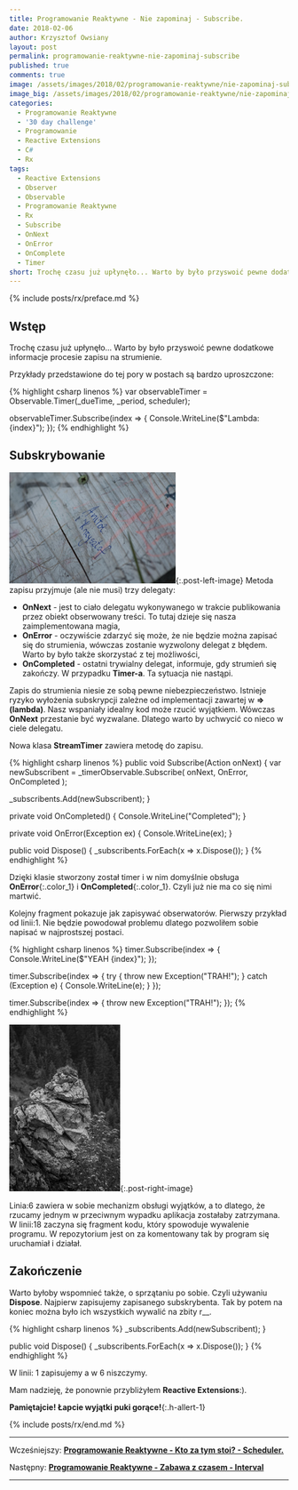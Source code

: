 ```yaml
---
title: Programowanie Reaktywne - Nie zapominaj - Subscribe.
date: 2018-02-06
author: Krzysztof Owsiany
layout: post
permalink: programowanie-reaktywne-nie-zapominaj-subscribe
published: true
comments: true        
image: /assets/images/2018/02/programowanie-reaktywne/nie-zapominaj-subscribe/post.jpg
image_big: /assets/images/2018/02/programowanie-reaktywne/nie-zapominaj-subscribe/post-big.jpg
categories:
  - Programowanie Reaktywne
  - '30 day challenge'
  - Programowanie
  - Reactive Extensions
  - C#
  - Rx
tags:
  - Reactive Extensions
  - Observer
  - Observable
  - Programowanie Reaktywne
  - Rx
  - Subscribe
  - OnNext
  - OnError
  - OnComplete
  - Timer
short: Trochę czasu już upłynęło... Warto by było przyswoić pewne dodatkowe informacje procesie zapisu na strumienie. Przykłady przedstawione do tej pory w postach są bardzo uproszczone. var observableTimer = Observable.Timer(_dueTime, _period, scheduler);
---
```

{% include posts/rx/preface.md %}

## Wstęp
Trochę czasu już upłynęło... Warto by było przyswoić pewne dodatkowe informacje procesie zapisu na strumienie.

Przykłady przedstawione do tej pory w postach są bardzo uproszczone:

{% highlight csharp linenos %}
var observableTimer = Observable.Timer(_dueTime, _period, scheduler);

observableTimer.Subscribe(index =>
{
    Console.WriteLine($"Lambda: {index}");
});
{% endhighlight %}

## Subskrybowanie
[![Reactive Extensions - Subscribe][post]][post-big]{:.post-left-image}
Metoda zapisu przyjmuje (ale nie musi) trzy delegaty:
* **OnNext** - jest to ciało delegatu wykonywanego w trakcie publikowania przez obiekt obserwowany treści. To tutaj dzieje się nasza zaimplementowana magia,
* **OnError** - oczywiście zdarzyć się może, że nie będzie można zapisać się do strumienia, wówczas zostanie wyzwolony delegat z błędem. Warto by było także skorzystać z tej możliwości,
* **OnCompleted** - ostatni trywialny delegat, informuje, gdy strumień się zakończy. W przypadku **Timer-a**. Ta sytuacja nie nastąpi.

Zapis do strumienia niesie ze sobą pewne niebezpieczeństwo. Istnieje ryzyko wyłożenia subskrypcji zależne od implementacji zawartej w **=>(lambda)**. 
Nasz wspaniały idealny kod może rzucić wyjątkiem. Wówczas **OnNext** przestanie być wyzwalane. Dlatego warto by uchwycić co nieco w ciele delegatu.

Nowa klasa **StreamTimer** zawiera metodę do zapisu.

{% highlight csharp linenos %}
public void Subscribe(Action<long> onNext)
{
  var newSubscribent = _timerObservable.Subscribe(
    onNext,
    OnError,
    OnCompleted
    );

  _subscribents.Add(newSubscribent);
}

private void OnCompleted()
{
  Console.WriteLine("Completed");
}

private void OnError(Exception ex)
{
  Console.WriteLine(ex);
}

public void Dispose()
{
  _subscribents.ForEach(x => x.Dispose());
}
{% endhighlight %}

Dzięki klasie stworzony został timer i w nim domyślnie obsługa **OnError**{:.color_1} i **OnCompleted**{:.color_1}.
Czyli już nie ma co się nimi martwić.

Kolejny fragment pokazuje jak zapisywać obserwatorów.
Pierwszy przykład od linii:1. Nie będzie powodował problemu dlatego pozwoliłem sobie napisać w najprostszej postaci.

{% highlight csharp linenos %}
timer.Subscribe(index =>
{
  Console.WriteLine($"YEAH {index}");
});

timer.Subscribe(index =>
{
  try
  {
    throw new Exception("TRAH!");
  }
  catch (Exception e)
  {
    Console.WriteLine(e);
  }
});

timer.Subscribe(index =>
{
  throw new Exception("TRAH!");
});
{% endhighlight %}

[![Reactive Extensions - Subscribe][image1]][image1-big]{:.post-right-image}

Linia:6 zawiera w sobie mechanizm obsługi wyjątków, a to dlatego, że rzucamy jednym w przeciwnym wypadku aplikacja zostałaby zatrzymana.
W linii:18 zaczyna się fragment kodu, który spowoduje wywalenie programu. W repozytorium jest on za komentowany tak by program się uruchamiał i działał.

## Zakończenie
Warto byłoby wspomnieć także, o sprzątaniu po sobie. Czyli używaniu **Dispose**. Najpierw zapisujemy zapisanego subskrybenta. Tak by potem na koniec można było ich wszystkich wywalić na zbity r__.

{% highlight csharp linenos %}
  _subscribents.Add(newSubscribent);
}

public void Dispose()
{
  _subscribents.ForEach(x => x.Dispose());
}
{% endhighlight %}

W linii: 1 zapisujemy a w 6 niszczymy.

Mam nadzieję, że ponownie przybliżyłem **Reactive Extensions**:).

**Pamiętajcie! Łapcie wyjątki puki gorące!**{:.h-allert-1}

{% include posts/rx/end.md %}

------
Wcześniejszy: **[Programowanie Reaktywne - Kto za tym stoi? - Scheduler.][previous]**

Następny: **[Programowanie Reaktywne - Zabawa z czasem - Interval][next]**

------

[previous]: {{site.url}}/programowanie-reaktywne-kto-za-tym-stoi-scheduler
[next]: {{site.url}}/programowanie-reaktywne-zabawa-z-czasem-interval

[post]: /assets/images/2018/02/programowanie-reaktywne/nie-zapominaj-subscribe/post.jpg
[post-big]: /assets/images/2018/02/programowanie-reaktywne/nie-zapominaj-subscribe/post-big.jpg

[image1]: /assets/images/2018/02/programowanie-reaktywne/nie-zapominaj-subscribe/image1.jpg
[image1-big]: /assets/images/2018/02/programowanie-reaktywne/nie-zapominaj-subscribe/image1-big.jpg

[linq]: https://msdn.microsoft.com/en-us/library/bb308959.aspx
[ms]: http://microsoft.com
[Reactive Extensions]: https://msdn.microsoft.com/en-us/library/hh242985(v=vs.103).aspx